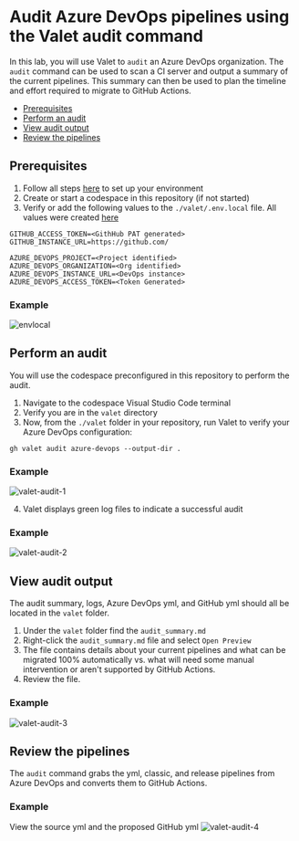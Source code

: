 # Audit Azure DevOps pipelines using the Valet audit command
In this lab, you will use Valet to `audit` an Azure DevOps organization. The `audit` command can be used to scan a CI server and output a summary of the current pipelines. This summary can then be used to plan the timeline and effort required to migrate to GitHub Actions.

- [Prerequisites](#prerequisites)
- [Perform an audit](#perform-an-audit)
- [View audit output](#view-audit-output)
- [Review the pipelines](#review-the-pipelines)

## Prerequisites

1. Follow all steps [here](/labs/azure_devops#readme) to set up your environment
2. Create or start a codespace in this repository (if not started)
3. Verify or add the following values to the `./valet/.env.local` file. All values were created [here](/labs/azure_devops#readme)
```
GITHUB_ACCESS_TOKEN=<GithHub PAT generated>
GITHUB_INSTANCE_URL=https://github.com/

AZURE_DEVOPS_PROJECT=<Project identified>
AZURE_DEVOPS_ORGANIZATION=<Org identified>
AZURE_DEVOPS_INSTANCE_URL=<DevOps instance>
AZURE_DEVOPS_ACCESS_TOKEN=<Token Generated>
```
### Example ###

![envlocal](https://user-images.githubusercontent.com/26442605/169069638-0bfa8f89-eaa9-423b-b2b7-447248e63e2b.png)

## Perform an audit
You will use the codespace preconfigured in this repository to perform the audit.

1. Navigate to the codespace Visual Studio Code terminal 
2. Verify you are in the `valet` directory
3. Now, from the `./valet` folder in your repository, run Valet to verify your Azure DevOps configuration:
  
```
gh valet audit azure-devops --output-dir . 
```
### Example
![valet-audit-1](https://user-images.githubusercontent.com/26442605/169615028-696dad13-ff83-41a7-b475-0ab8c0bbcd65.png)

4. Valet displays green log files to indicate a successful audit  

### Example
![valet-audit-2](https://user-images.githubusercontent.com/26442605/169615218-a8a3199d-a436-4d70-8c1e-17a61b089eb6.png)

## View audit output
The audit summary, logs, Azure DevOps yml, and GitHub yml should all be located in the `valet` folder.

1. Under the `valet` folder find the `audit_summary.md`
2. Right-click the `audit_summary.md` file and select `Open Preview`
3. The file contains details about your current pipelines and what can be migrated 100% automatically vs. what will need some manual intervention or aren't supported by GitHub Actions.
4. Review the file.

### Example
![valet-audit-3](https://user-images.githubusercontent.com/26442605/169615428-26f7a962-2064-46d0-8206-ea930109b252.png)

## Review the pipelines
The `audit` command grabs the yml, classic, and release pipelines from Azure DevOps and converts them to GitHub Actions.

### Example
View the source yml and the proposed GitHub yml
![valet-audit-4](https://user-images.githubusercontent.com/26442605/169615630-8d700081-c631-4b2a-ab1c-e52503f7838f.png)


